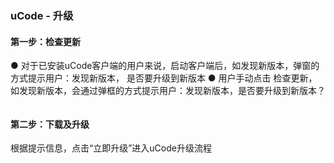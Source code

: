 ### uCode - 升级	
#### 第一步：检查更新
●	对于已安装uCode客户端的用户来说，启动客户端后，如发现新版本，弹窗的方式提示用户：发现新版本，
是否要升级到新版本
●	用户手动点击    检查更新，如发现新版本，会通过弹框的方式提示用户：发现新版本，是否要升级到新版本？

![]()


#### 第二步：下载及升级
根据提示信息，点击“立即升级”进入uCode升级流程


